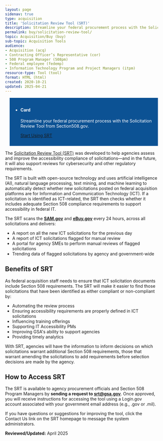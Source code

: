 ```yaml
---
layout: page
sidenav: true
type: acquisition
title: 'Solicitation Review Tool (SRT)'
description: Streamline your federal procurement process with the Solicitation Review Tool from Section508.gov. Ensure accessibility compliance in IT solicitations quickly and effectively.
permalink: buy/solicitation-review-tool/
topic: Acquisition/Buy (buy)
sub-topic: Acquisition Tools
audience:
- Acquisition (acq)
- Contracting Officer’s Representative (cor)
- 508 Program Manager (508pm)
- Federal employee (fedemp)
- Information Technology Program and Project Managers (itpm)
resource-type: Tool (tool)
format: HTML (html)
created: 2020-10-21
updated: 2025-04-21
---
```


<div class="desktop:grid-col-4 radius-lg" style="float:right; margin-bottom: 15px; margin-left: 15px; background-color:#0C5294; padding:12px 12px 12px; color:#fff;">
  <ul class="usa-card-group">
    <li class="usa-card tablet-lg:grid-col-6 widescreen:grid-col-4">
      <div class="usa-card__container">
        <div class="usa-card__header">
          <h4 class="usa-card__heading">Card</h4>
        </div>
        <div class="usa-card__body">
          <p>
            Streamline your federal procurement process with the Solicitation Review Tool from Section508.gov.
          </p>
        </div>
        <div class="usa-card__footer">
          <a href="https://srt.app.cloud.gov/" target="_blank" class="usa-button">Start Using SRT</a>
        </div>
      </div>
    </li>
  </ul>
</div>

The <a href="https://srt.app.cloud.gov/" target="_blank" class="usa-link--external">Solicitation Review Tool (SRT)</a> was developed to help agencies assess and improve the accessibility compliance of solicitations—and in the future, it will also support reviews for cybersecurity and other regulatory requirements.

The SRT is built with open-source technology and uses artificial intelligence (AI), natural language processing, text mining, and machine learning to automatically detect whether new solicitations posted on federal acquisition platforms are for Information and Communication Technology (ICT). If a solicitation is identified as ICT-related, the SRT then checks whether it includes adequate Section 508 compliance requirements to support accessibility in federal IT.

The SRT scans the <a href="https://www.sam.gov" target="_blank" class="usa-link--external"><strong>SAM.gov</strong></a> and <a href="https://www.ebuy.gov" target="_blank" class="usa-link--external"><strong>eBuy.gov</strong></a> every 24 hours, across all solicitations and delivers:

  * A report on all the new ICT solicitations for the previous day
  * A report of ICT solicitations flagged for manual review
  * A portal for agency SMEs to perform manual reviews of flagged solicitations
  * Trending data of flagged solicitations by agency and government-wide

## **Benefits of SRT**

As federal acquisition staff needs to ensure that ICT solicitation documents include Section 508 requirements. The SRT will make it easier to find those solicitations that have been identified as either compliant or non-compliant by:

  * Automating the review process
  * Ensuring accessibility requirements are properly defined in ICT solicitations
  * Influencing training offerings
  * Supporting IT Accessibility PMs
  * Improving GSA's ability to support agencies
  * Providing timely analytics

With SRT, agencies will have the information to inform decisions on which solicitations warrant additional Section 508 requirements, those that warrant amending the solicitations to add requirements before selection decisions are made by the agency.

## **How to Access SRT**

The SRT is available to agency procurement officials and Section 508 Program Managers by **sending a request to <srt@gsa.gov>**. Once approved, you will receive instructions for accessing the tool using a Login.gov account associated with your government email address (e.g., .gov or .mil).

If you have questions or suggestions for improving the tool, click the Contact Us link on the SRT homepage to message the system administrators.

**Reviewed/Updated:** April 2025
